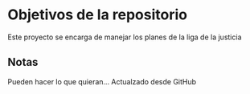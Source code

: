 # Objetivos de la repositorio

Este proyecto se encarga de manejar los planes de la liga de la justicia


## Notas
Pueden hacer lo que quieran...
Actualzado desde GitHub
